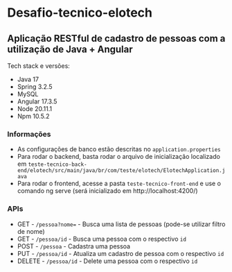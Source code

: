 # Desafio-tecnico-elotech
## Aplicação RESTful de cadastro de pessoas com a utilização de Java + Angular

Tech stack e versões:
- Java 17
- Spring 3.2.5
- MySQL
- Angular 17.3.5
- Node 20.11.1
- Npm 10.5.2

### Informações
- As configurações de banco estão descritas no `application.properties`
- Para rodar o backend, basta rodar o arquivo de inicialização localizado em `teste-tecnico-back-end/elotech/src/main/java/br/com/teste/elotech/ElotechApplication.java`
- Para rodar o frontend, acesse a pasta `teste-tecnico-front-end` e use o comando ng serve (será inicializado em http://localhost:4200/)

### APIs

- GET - `/pessoa?nome=` - Busca uma lista de pessoas (pode-se utilizar filtro de nome)
- GET - `/pessoa/id` - Busca uma pessoa com o respectivo `id`
- POST - `/pessoa` - Cadastra uma pessoa
- PUT - `/pessoa/id` - Atualiza um cadastro de pessoa com o respectivo `id`
- DELETE - `/pessoa/id` - Delete uma pessoa com o respectivo `id`





